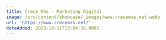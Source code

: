 ```yaml
---
title: Crecé Más - Marketing Digital
image: /src/content/showcase/_images/www.crecemas.net.webp
url: 'https://www.crecemas.net/'
dateAdded: 2023-10-11T13:04:36.000Z
---
```


